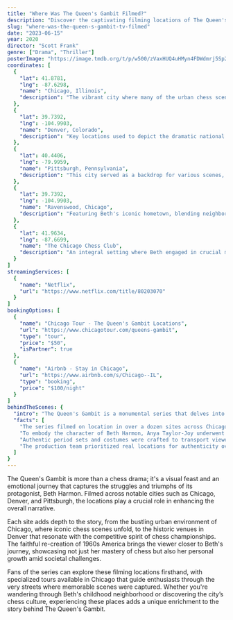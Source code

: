 ```yaml
---
title: "Where Was The Queen's Gambit Filmed?"
description: "Discover the captivating filming locations of The Queen's Gambit, where the stunning visuals and intricate storytelling come alive in real-world sites."
slug: "where-was-the-queen-s-gambit-tv-filmed"
date: "2023-06-15"
year: 2020
director: "Scott Frank"
genre: ["Drama", "Thriller"]
posterImage: "https://image.tmdb.org/t/p/w500/zVaxHUQ4uHMyn4FDWdmrj5Sp22G.jpg"
coordinates: [
  { 
    "lat": 41.8781, 
    "lng": -87.6298, 
    "name": "Chicago, Illinois", 
    "description": "The vibrant city where many of the urban chess scenes were filmed, capturing the essence of the 1960s."
  },
  { 
    "lat": 39.7392, 
    "lng": -104.9903, 
    "name": "Denver, Colorado", 
    "description": "Key locations used to depict the dramatic national chess tournaments attended by Beth Harmon."
  },
  { 
    "lat": 40.4406, 
    "lng": -79.9959, 
    "name": "Pittsburgh, Pennsylvania", 
    "description": "This city served as a backdrop for various scenes, enhancing the 1960s aesthetic with its historic architecture."
  },
  { 
    "lat": 39.7392, 
    "lng": -104.9903, 
    "name": "Ravenswood, Chicago", 
    "description": "Featuring Beth's iconic hometown, blending neighborhood charm with her transformative journey."
  },
  { 
    "lat": 41.9634, 
    "lng": -87.6699, 
    "name": "The Chicago Chess Club", 
    "description": "An integral setting where Beth engaged in crucial matches that shaped her career."
  }
]
streamingServices: [
  {
    "name": "Netflix",
    "url": "https://www.netflix.com/title/80203070"
  }
]
bookingOptions: [
  {
    "name": "Chicago Tour - The Queen's Gambit Locations",
    "url": "https://www.chicagotour.com/queens-gambit",
    "type": "tour",
    "price": "$50",
    "isPartner": true
  },
  {
    "name": "Airbnb - Stay in Chicago",
    "url": "https://www.airbnb.com/s/Chicago--IL",
    "type": "booking",
    "price": "$100/night"
  }
]
behindTheScenes: {
  "intro": "The Queen's Gambit is a monumental series that delves into the world of competitive chess through the eyes of a young prodigy, Beth Harmon. Stunningly shot across various parts of America, the series not only highlights the intensity of chess but also encapsulates a rich visual history of the 1960s.",
  "facts": [
    "The series filmed on location in over a dozen sites across Chicago and other cities, meticulously recreating the nostalgic atmosphere of the past.",
    "To embody the character of Beth Harmon, Anya Taylor-Joy underwent extensive chess training to accurately portray the game's complexities.",
    "Authentic period sets and costumes were crafted to transport viewers back to mid-20th century America, enhancing the watcher's immersion in the storyline.",
    "The production team prioritized real locations for authenticity over studio-created sets, enriching the narrative experience."
  ]
}
---
```


<QueenGambitGuide />

The Queen's Gambit is more than a chess drama; it's a visual feast and an emotional journey that captures the struggles and triumphs of its protagonist, Beth Harmon. Filmed across notable cities such as Chicago, Denver, and Pittsburgh, the locations play a crucial role in enhancing the overall narrative.

Each site adds depth to the story, from the bustling urban environment of Chicago, where iconic chess scenes unfold, to the historic venues in Denver that resonate with the competitive spirit of chess championships. The faithful re-creation of 1960s America brings the viewer closer to Beth's journey, showcasing not just her mastery of chess but also her personal growth amid societal challenges.

Fans of the series can explore these filming locations firsthand, with specialized tours available in Chicago that guide enthusiasts through the very streets where memorable scenes were captured. Whether you're wandering through Beth's childhood neighborhood or discovering the city’s chess culture, experiencing these places adds a unique enrichment to the story behind The Queen's Gambit.